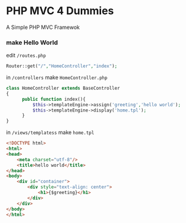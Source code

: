 PHP MVC 4 Dummies
===========

A Simple PHP MVC Framewok

### make Hello World

edit `/routes.php`

```php
Router::get("/","HomeController","index");
```

in `/controllers` make `HomeController.php` 

```php
class HomeController extends BaseController
{
      public function index(){
          $this->templateEngine->assign('greeting','hello world');
          $this->templateEngine->display('home.tpl');
      }  
}
```
in `/views/templatess` make  `home.tpl` 

```html
<!DOCTYPE html>
<html>
<head>
    <meta charset="utf-8"/>
    <title>hello world</title>
</head>
<body>
    <div id="container">
        <div style="text-align: center">
            <h1>{$greeting}</h1>
        </div>
    </div>
</body>
</html>
```


